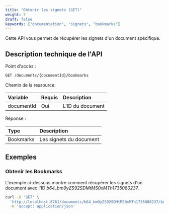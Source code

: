 ```yaml
---
title: "Obtenir les signets (GET)"
weight: 7
draft: false
keywords: ["documentation", "signets", "bookmarks"]
---
```


Cette API vous permet de récupérer les signets d'un document spécifique.

## Description technique de l'API

Point d'accès :
```bash
GET /documents/{documentId}/bookmarks
```

Chemin de la ressource:

| Variable   | Requis | Description       |
|:-----------|:-------|:------------------|
| documentId | Oui    | L'ID du document  |

Réponse :

| Type       | Description             |
|:-----------|:------------------------|
| Bookmarks  | Les signets du document |

## Exemples

### Obtenir les Bookmarks

L'exemple ci-dessous montre comment récupérer les signets 
d'un document avec l'ID _b64_bm9yZS92SDMtMS0xMTh1735080237_.

```bash
curl -X 'GET' \
  'http://localhost:8761/documents/b64_bm9yZS92SDMtMS0xMTh1735080237/bookmarks' \
  -H 'accept: application/json'
```